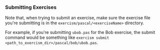 ### Submitting Exercises

Note that, when trying to submit an exercise, make sure the exercise file you're submitting is in the `exercism/pascal/<exerciseName>` directory.

For example, if you're submitting `ubob.pas` for the Bob exercise, the submit command would be something like `exercism submit <path_to_exercism_dir>/pascal/bob/ubob.pas`.
